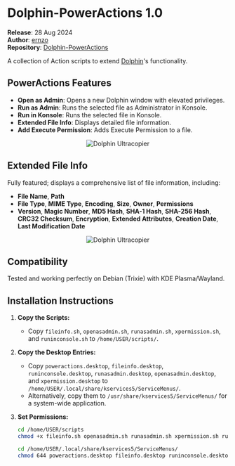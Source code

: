 # Dolphin-PowerActions 1.0

**Release**: 28 Aug 2024  
**Author**: [ernzo](https://github.com/ernzo)  
**Repository**: [Dolphin-PowerActions](https://github.com/ernzo/Dolphin-PowerActions)

A collection of Action scripts to extend [Dolphin](https://github.com/KDE/dolphin)'s functionality.

## PowerActions Features

- **Open as Admin**: Opens a new Dolphin window with elevated privileges.
- **Run as Admin**: Runs the selected file as Administrator in Konsole.
- **Run in Konsole**: Runs the selected file in Konsole.
- **Extended File Info**: Displays detailed file information.
- **Add Execute Permission**: Adds Execute Permission to a file.

<p align="center">
  <img src="https://i.imgur.com/lLXSffR.png" alt="Dolphin Ultracopier">
</p>

## Extended File Info

Fully featured; displays a comprehensive list of file information, including:

- **File Name**, **Path**
- **File Type**, **MIME Type**, **Encoding**, **Size**, **Owner**, **Permissions**
- **Version**, **Magic Number**, **MD5 Hash**, **SHA-1 Hash**, **SHA-256 Hash**, **CRC32 Checksum**, **Encryption**, **Extended Attributes**, **Creation Date**, **Last Modification Date**

<p align="center">
  <img src="https://i.imgur.com/1El7FOc.png" alt="Dolphin Ultracopier">
</p>

## Compatibility

Tested and working perfectly on Debian (Trixie) with KDE Plasma/Wayland.

## Installation Instructions

1. **Copy the Scripts:**
   - Copy `fileinfo.sh`, `openasadmin.sh`, `runasadmin.sh`, `xpermission.sh`, and `runinconsole.sh` to `/home/USER/scripts/`.

2. **Copy the Desktop Entries:**
   - Copy `poweractions.desktop`, `fileinfo.desktop`, `runinconsole.desktop`, `runasadmin.desktop`, `openasadmin.desktop`, and `xpermission.desktop` to `/home/USER/.local/share/kservices5/ServiceMenus/`.
   - Alternatively, copy them to `/usr/share/kservices5/ServiceMenus/` for a system-wide application.

3. **Set Permissions:**
   ```bash
   cd /home/USER/scripts
   chmod +x fileinfo.sh openasadmin.sh runasadmin.sh xpermission.sh runinconsole.sh

   cd /home/USER/.local/share/kservices5/ServiceMenus/
   chmod 644 poweractions.desktop fileinfo.desktop runinconsole.desktop runasadmin.desktop openasadmin.desktop xpermission.desktop

